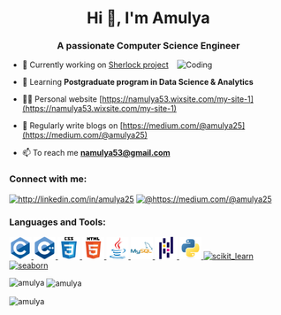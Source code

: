 <h1 align="center">Hi 👋, I'm Amulya</h1>
<h3 align="center">A passionate Computer Science Engineer</h3>
<img align="right" alt="Coding" width="200" src="https://encrypted-tbn0.gstatic.com/images?q=tbn:ANd9GcT_zNk2PJ2fgU0JKznUybt4AvyBbf-Nvtzjvg&s">

- 🔭 Currently working on  [Sherlock project](https://github.com/Jeffrin-Webster/sherlockbackend)

- 🌱 Learning **Postgraduate program in Data Science & Analytics**

- 👨‍💻 Personal website [https://namulya53.wixsite.com/my-site-1](https://namulya53.wixsite.com/my-site-1)

- 📝 Regularly write blogs on  [https://medium.com/@amulya25](https://medium.com/@amulya25)

- 📫 To reach me  **namulya53@gmail.com**

<h3 align="left">Connect with me:</h3>
<p align="left">
<a href="https://linkedin.com/in/http://linkedin.com/in/amulya25" target="blank"><img align="center" src="https://raw.githubusercontent.com/rahuldkjain/github-profile-readme-generator/master/src/images/icons/Social/linked-in-alt.svg" alt="http://linkedin.com/in/amulya25" height="30" width="40" /></a>
<a href="https://medium.com/@https://medium.com/@amulya25" target="blank"><img align="center" src="https://raw.githubusercontent.com/rahuldkjain/github-profile-readme-generator/master/src/images/icons/Social/medium.svg" alt="@https://medium.com/@amulya25" height="30" width="40" /></a>
</p>

<h3 align="left">Languages and Tools:</h3>
<p align="left"> <a href="https://www.cprogramming.com/" target="_blank" rel="noreferrer"> <img src="https://raw.githubusercontent.com/devicons/devicon/master/icons/c/c-original.svg" alt="c" width="40" height="40"/> </a> <a href="https://www.w3schools.com/cpp/" target="_blank" rel="noreferrer"> <img src="https://raw.githubusercontent.com/devicons/devicon/master/icons/cplusplus/cplusplus-original.svg" alt="cplusplus" width="40" height="40"/> </a> <a href="https://www.w3schools.com/css/" target="_blank" rel="noreferrer"> <img src="https://raw.githubusercontent.com/devicons/devicon/master/icons/css3/css3-original-wordmark.svg" alt="css3" width="40" height="40"/> </a> <a href="https://www.w3.org/html/" target="_blank" rel="noreferrer"> <img src="https://raw.githubusercontent.com/devicons/devicon/master/icons/html5/html5-original-wordmark.svg" alt="html5" width="40" height="40"/> </a> <a href="https://www.java.com" target="_blank" rel="noreferrer"> <img src="https://raw.githubusercontent.com/devicons/devicon/master/icons/java/java-original.svg" alt="java" width="40" height="40"/> </a> <a href="https://www.mysql.com/" target="_blank" rel="noreferrer"> <img src="https://raw.githubusercontent.com/devicons/devicon/master/icons/mysql/mysql-original-wordmark.svg" alt="mysql" width="40" height="40"/> </a> <a href="https://pandas.pydata.org/" target="_blank" rel="noreferrer"> <img src="https://raw.githubusercontent.com/devicons/devicon/2ae2a900d2f041da66e950e4d48052658d850630/icons/pandas/pandas-original.svg" alt="pandas" width="40" height="40"/> </a> <a href="https://www.python.org" target="_blank" rel="noreferrer"> <img src="https://raw.githubusercontent.com/devicons/devicon/master/icons/python/python-original.svg" alt="python" width="40" height="40"/> </a> <a href="https://scikit-learn.org/" target="_blank" rel="noreferrer"> <img src="https://upload.wikimedia.org/wikipedia/commons/0/05/Scikit_learn_logo_small.svg" alt="scikit_learn" width="40" height="40"/> </a> <a href="https://seaborn.pydata.org/" target="_blank" rel="noreferrer"> <img src="https://seaborn.pydata.org/_images/logo-mark-lightbg.svg" alt="seaborn" width="40" height="40"/> </a> </p>

<p><img align="left" src="https://github-readme-stats.vercel.app/api/top-langs?username=amulya&show_icons=true&locale=en&layout=compact" alt="amulya" /></p>

<p>&nbsp;<img align="center" src="https://github-readme-stats.vercel.app/api?username=amulya&show_icons=true&locale=en" alt="amulya" /></p>

<p><img align="center" src="https://github-readme-streak-stats.herokuapp.com/?user=amulya&" alt="amulya" /></p>
